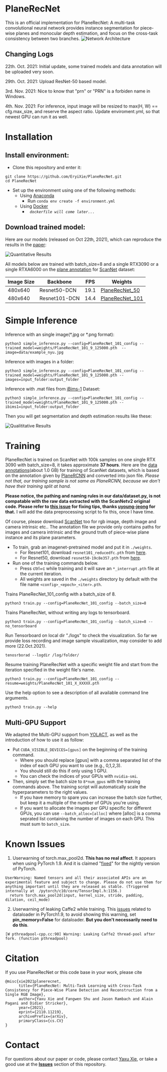# PlaneRecNet
This is an official implementation for PlaneRecNet: A multi-task convolutional neural network provides instance segmentation for piece-wise planes and monocular depth estimation, and focus on the cross-task consistency between two branches.
![Network Architecture](/data/network_architecture.png)
## Changing Logs
22th. Oct. 2021: Initial update, some trained models and data annotation will be uploaded very soon.

29th. Oct. 2021: Upload ResNet-50 based model.

3rd. Nov. 2021: Nice to know that "prn" or "PRN" is a forbiden name in Windows.

4th. Nov. 2021: For inference, input image will be resized to max(H, W) == cfg.max_size, and reserve the aspect ratio. Update enviroment.yml, so that newest GPU can run it as well.
# Installation
## Install environment:
- Clone this repository and enter it:
```Shell
git clone https://github.com/EryiXie/PlaneRecNet.git
cd PlaneRecNet
```

- Set up the environment using one of the following methods:
  - Using [Anaconda](https://www.anaconda.com/distribution/)
    - Run `conda env create -f environment.yml `
  - Using [Docker](https://www.docker.com/get-started)
    - *` dockerfile will come later...`*

## Download trained model:
Here are our models (released on Oct 22th, 2021), which can reproduce the results in the [paper](https://arxiv.org/abs/2110.11219):

![Quantitative Results](/data/prn_results_table.png)

All models below are trained with batch_size=8 and a single RTX3090 or a single RTXA6000 on the [plane annotation](https://github.com/NVlabs/planercnn) for [ScanNet](http://www.scan-net.org/) dataset:

|  Image Size  | Backbone|  FPS  |  Weights |
| ------ | --------------- | --- |  - |
|480x640   | Resnet50-DCN | 19.1 | [PlaneRecNet_50](https://drive.google.com/file/d/1DdT6eEd7Ba-eUshs1PtPpn7WUtLeTyd9/view?usp=sharing)
|480x640 |   Resnet101-DCN    | 14.4 | [PlaneRecNet_101](https://drive.google.com/file/d/1rDnYjBGD-yMO4dzuwtTCs2s53QkEpa9l/view?usp=sharing)|



# Simple Inference
Inference with an single image(*.jpg or *.png format):
```Shell
python3 simple_inference.py --config=PlaneRecNet_101_config --trained_model=weights/PlaneRecNet_101_9_125000.pth  --image=data/example_nyu.jpg
```

Inference with images in a folder:
```Shell
python3 simple_inference.py --config=PlaneRecNet_101_config --trained_model=weights/PlaneRecNet_101_9_125000.pth --images=input_folder:output_folder
```

Inference with .mat files from [iBims-1](https://www.asg.ed.tum.de/lmf/ibims1/) Dataset:
```Shell
python3 simple_inference.py --config=PlaneRecNet_101_config --trained_model=weights/PlaneRecNet_101_9_125000.pth --ibims1=input_folder:output_folder
```

Then you will get segmentation and depth estimation results like these:

![Qualititative Results](/data/prn_results_vis.png)


# Training
PlaneRecNet is trained on ScanNet with 100k samples on one single RTX 3090 with batch_size=8, it takes approximate **37 hours**. Here are the [data annotations](https://drive.google.com/file/d/17mjtZTSV2w7XoVtDYex6RmDK29hRpwg8/view?usp=sharing)(about 1.0 GB) for training of ScanNet datasets, which is based on the annotation given by [PlaneRCNN](https://github.com/NVlabs/planercnn) and converted into json file. *Please not that, our training sample is not same as PlaneRCNN, because we don't have their training split at hand.*

**Please notice, the pathing and naming rules in our data/dataset.py, is not compatable with the raw data extracted with the ScanNetv2 original code. Please refer to [this issue](https://github.com/EryiXie/PlaneRecNet/issues/2) for fixing tips, thanks [uyoung-jeong](https://github.com/uyoung-jeong) for that.** I will add the data preprocessing script to fix this, once I have time.

Of course, please download [ScanNet](http://www.scan-net.org/) too for rgb image, depth image and camera intrinsic etc.. The annotation file we provide only contains paths for images and camera intrinsic and the ground truth of piece-wise plane instance and its plane parameters.

- To train, grab an imagenet-pretrained model and put it in `./weights`.
   - For Resnet101, download `resnet101_reducedfc.pth` from [here](https://drive.google.com/file/d/1tvqFPd4bJtakOlmn-uIA492g2qurRChj/view?usp=sharing).
   - For Resnet50, download `resnet50-19c8e357.pth` from [here](https://drive.google.com/file/d/1Jy3yCdbatgXa5YYIdTCRrSV0S9V5g1rn/view?usp=sharing).
 - Run one of the training commands below.
   - Press ctrl+c while training and it will save an `*_interrupt.pth` file at the current iteration.
   - All weights are saved in the `./weights` directory by default with the file name `<config>_<epoch>_<iter>.pth`.


Trains PlaneRecNet_101_config with a batch_size of 8.
```Shell
python3 train.py --config=PlaneRecNet_101_config --batch_size=8
```
 Trains PlaneRecNet, without writing any logs to tensorboard.
 ```Shell
python3 train.py --config=PlaneRecNet_101_config --batch_size=8 --no_tensorboard
```
Run Tensorboard on local dir "./logs" to check the visualization. So far we provide loss recording and image sample visualization, may consider to add more (22.Oct.2021).
```Shell
tenosrborad --logdir /log/folder/
``` 
Resume training PlaneRecNet with a specific weight file and start from the iteration specified in the weight file's name.
```Shell
python3 train.py --config=PlaneRecNet_101_config --resume=weights/PlaneRecNet_101_X_XXXXX.pth
```

Use the help option to see a description of all available command line arguments.
```Shell
python3 train.py --help
```


## Multi-GPU Support
We adapted the Multi-GPU support from [YOLACT](https://github.com/dbolya/yolact), as well as the introduction of how to use it as follow:

 - Put `CUDA_VISIBLE_DEVICES=[gpus]` on the beginning of the training command.
   - Where you should replace [gpus] with a comma separated list of the index of each GPU you want to use (e.g., 0,1,2,3).
   - You should still do this if only using 1 GPU.
   - You can check the indices of your GPUs with `nvidia-smi`.
 - Then, simply set the batch size to `8*num_gpus` with the training commands above. The training script will automatically scale the hyperparameters to the right values.
   - If you have memory to spare you can increase the batch size further, but keep it a multiple of the number of GPUs you're using.
   - If you want to allocate the images per GPU specific for different GPUs, you can use `--batch_alloc=[alloc]` where [alloc] is a comma seprated list containing the number of images on each GPU. This must sum to `batch_size`.


# Known Issues

1. Userwarning of torch.max_pool2d. **This has no real affect**. It appears when using PyTorch 1.9. And it is claimed "[fixed](https://github.com/pytorch/pytorch/issues/60053)" for the nightly version of PyTorch. 
```Shell
UserWarning: Named tensors and all their associated APIs are an experimental feature and subject to change. Please do not use them for anything important until they are released as stable. (Triggered internally at  /pytorch/c10/core/TensorImpl.h:1156.)
  return torch.max_pool2d(input, kernel_size, stride, padding, dilation, ceil_mode)
```

2. Userwarning of leaking Caffe2 while training. This [issues](https://github.com/pytorch/pytorch/issues/57273) related to dataloader in PyTorch1.9, to avoid showing this warning, set **pin_memory=False** for dataloader. **But you don't necessarily need to do this**.
```Shell
[W pthreadpool-cpp.cc:90] Warning: Leaking Caffe2 thread-pool after fork. (function pthreadpool)
```


# Citation
If you use PlaneRecNet or this code base in your work, please cite
```
@misc{xie2021planerecnet,
      title={PlaneRecNet: Multi-Task Learning with Cross-Task Consistency for Piece-Wise Plane Detection and Reconstruction from a Single RGB Image}, 
      author={Yaxu Xie and Fangwen Shu and Jason Rambach and Alain Pagani and Didier Stricker},
      year={2021},
      eprint={2110.11219},
      archivePrefix={arXiv},
      primaryClass={cs.CV}
}
```

# Contact
For questions about our paper or code, please contact [Yaxu Xie](mailto:yaxu.xie@dfki.de), or take a good use at the [**Issues**](https://github.com/EryiXie/PlaneRecNet/issues) section of this repository.
